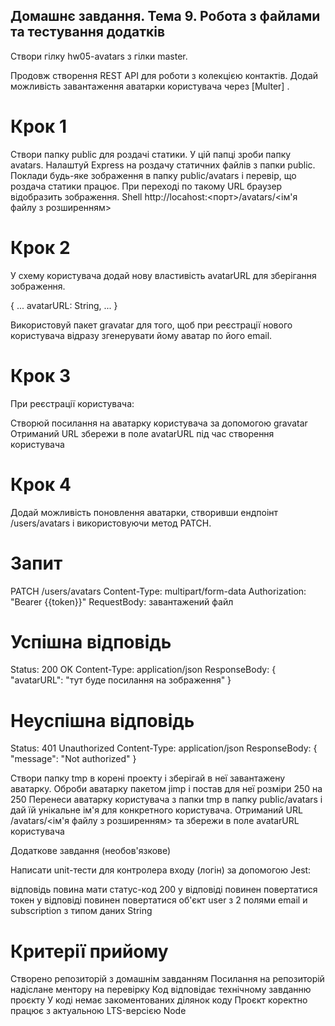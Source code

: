 ## Домашнє завдання. Тема 9. Робота з файлами та тестування додатків

Створи гілку hw05-avatars з гілки master.

Продовж створення REST API для роботи з колекцією контактів. Додай можливість завантаження аватарки користувача через [Multer] .

# Крок 1

Створи папку public для роздачі статики. У цій папці зроби папку avatars.
Налаштуй Express на роздачу статичних файлів з папки public.
Поклади будь-яке зображення в папку public/avatars і перевір, що роздача статики працює.
При переході по такому URL браузер відобразить зображення. Shell http://locahost:<порт>/avatars/<ім'я файлу з розширенням>

# Крок 2

У схему користувача додай нову властивість avatarURL для зберігання зображення.

{
...
avatarURL: String,
...
}

Використовуй пакет gravatar для того, щоб при реєстрації нового користувача відразу згенерувати йому аватар по його email.

# Крок 3

При реєстрації користувача:

Створюй посилання на аватарку користувача за допомогою gravatar
Отриманий URL збережи в поле avatarURL під час створення користувача

# Крок 4

Додай можливість поновлення аватарки, створивши ендпоінт /users/avatars і використовуючи метод PATCH.

# Запит

PATCH /users/avatars
Content-Type: multipart/form-data
Authorization: "Bearer {{token}}"
RequestBody: завантажений файл

# Успішна відповідь

Status: 200 OK
Content-Type: application/json
ResponseBody: {
"avatarURL": "тут буде посилання на зображення"
}

# Неуспішна відповідь

Status: 401 Unauthorized
Content-Type: application/json
ResponseBody: {
"message": "Not authorized"
}

Створи папку tmp в корені проекту і зберігай в неї завантажену аватарку.
Оброби аватарку пакетом jimp і постав для неї розміри 250 на 250
Перенеси аватарку користувача з папки tmp в папку public/avatars і дай їй унікальне ім'я для конкретного користувача.
Отриманий URL /avatars/<ім'я файлу з розширенням> та збережи в поле avatarURL користувача

Додаткове завдання (необов'язкове)

Написати unit-тести для контролера входу (логін) за допомогою Jest:

відповідь повина мати статус-код 200
у відповіді повинен повертатися токен
у відповіді повинен повертатися об'єкт user з 2 полями email и subscription з типом даних String

# Критерії прийому

Створено репозиторій з домашнім завданням
Посилання на репозиторій надіслане ментору на перевірку
Код відповідає технічному завданню проєкту
У коді немає закоментованих ділянок коду
Проєкт коректно працює з актуальною LTS-версією Node

